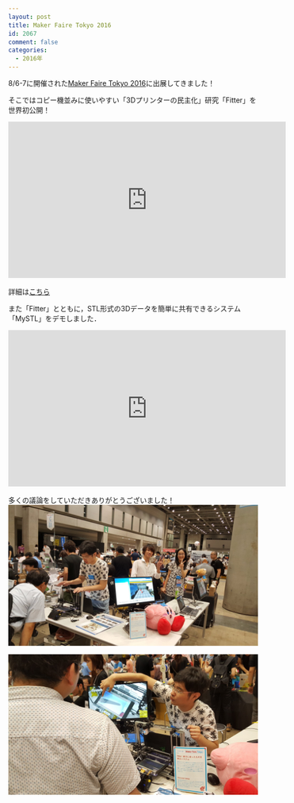 ```yaml
---
layout: post
title: Maker Faire Tokyo 2016
id: 2067
comment: false
categories:
  - 2016年
---
```


8/6-7に開催された[Maker Faire Tokyo 2016](http://makezine.jp/event/makers2016/meijidaigakumiyashita/)に出展してきました！



そこではコピー機並みに使いやすい「3Dプリンターの民主化」研究「Fitter」を世界初公開！

<iframe width="560" height="315" src="https://www.youtube.com/embed/DO-5nfyj7cY" frameborder="0" allowfullscreen></iframe>

詳細は[こちら](http://gutugutu3030.xyz/contents/Fitter/index.html)



また「Fitter」とともに，STL形式の3Dデータを簡単に共有できるシステム「MySTL」をデモしました．

<iframe width="560" height="315" src="https://www.youtube.com/embed/yzGOgtXSY44" frameborder="0" allowfullscreen></iframe>




多くの議論をしていただきありがとうございました！
[![mft2016_1](/wp-content/uploads/2016/08/mft2016_1.jpg)](/wp-content/uploads/2016/08/mft2016_1.jpg)

[![mft2016_2](/wp-content/uploads/2016/08/mft2016_2.jpg)](/wp-content/uploads/2016/08/mft2016_2.jpg)





